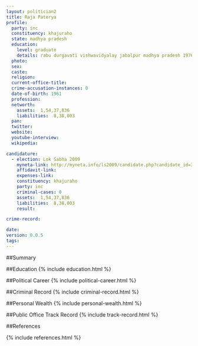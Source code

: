 ```yaml
---
layout: politician2
title: Raja Paterya
profile: 
  party: inc
  constituency: khajuraho
  state: madhya pradesh
  education: 
    level: graduate
    details: rabu durgavati vishwavidyalay jabalpur madhya pradesh 1976-77
  photo: 
  sex: 
  caste: 
  religion: 
  current-office-title: 
  crime-accusation-instances: 0
  date-of-birth: 1961
  profession: 
  networth: 
    assets:  1,54,37,836
    liabilities:  8,38,003
  pan: 
  twitter: 
  website: 
  youtube-interview: 
  wikipedia: 

candidature: 
  - election: Lok Sabha 2009
    myneta-link: http://myneta.info/ls2009/candidate.php?candidate_id=3238
    affidavit-link: 
    expenses-link: 
    constituency: khajuraho 
    party: inc
    criminal-cases: 0
    assets:  1,54,37,836
    liabilities:  8,38,003
    result:  

crime-record: 

date: 
version: 0.0.5
tags: 
---
```

##Summary


##Education
{% include education.html %}


##Political Career
{% include political-career.html %}


##Criminal Record
{% include criminal-record.html %}


##Personal Wealth
{% include personal-wealth.html %}


##Public Office Track Record
{% include track-record.html %}


##References


{% include references.html %}